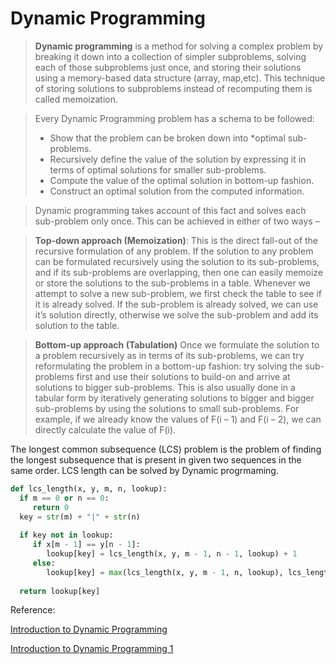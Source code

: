 # Dynamic Programming

>**Dynamic programming** is a method for solving a complex problem by breaking it down into a collection of simpler subproblems, solving each of those subproblems just once, and storing their solutions using a memory-based data structure (array, map,etc). This technique of storing solutions to subproblems instead of recomputing them is called memoization.

>Every Dynamic Programming problem has a schema to be followed:
>* Show that the problem can be broken down into *optimal sub-problems.
>* Recursively define the value of the solution by expressing it in terms of optimal solutions for smaller sub-problems.
>* Compute the value of the optimal solution in bottom-up fashion.
>* Construct an optimal solution from the computed information.

>Dynamic programming takes account of this fact and solves each sub-problem only once. This can be achieved in either of two ways –

>**Top-down approach (Memoization)**: This is the direct fall-out of the recursive formulation of any problem. If the solution to any problem can be formulated recursively using the solution to its sub-problems, and if its sub-problems are overlapping, then one can easily memoize or store the solutions to the sub-problems in a table. Whenever we attempt to solve a new sub-problem, we first check the table to see if it is already solved. If the sub-problem is already solved, we can use it’s solution directly, otherwise we solve the sub-problem and add its solution to the table.
 
>**Bottom-up approach (Tabulation)** Once we formulate the solution to a problem recursively as in terms of its sub-problems, we can try reformulating the problem in a bottom-up fashion: try solving the sub-problems first and use their solutions to build-on and arrive at solutions to bigger sub-problems. This is also usually done in a tabular form by iteratively generating solutions to bigger and bigger sub-problems by using the solutions to small sub-problems. For example, if we already know the values of F(i – 1) and F(i – 2), we can directly calculate the value of F(i).

The longest common subsequence (LCS) problem is the problem of finding the longest subsequence that is present in given two sequences in the same order. LCS length can be solved by Dynamic progrmaming.

  ```python
  def lcs_length(x, y, m, n, lookup):
    if m == 0 or n == 0:
       return 0
    key = str(m) + "|" + str(n)
    
    if key not in lookup:
       if x[m - 1] == y[n - 1]:
          lookup[key] = lcs_length(x, y, m - 1, n - 1, lookup) + 1
       else:
          lookup[key] = max(lcs_length(x, y, m - 1, n, lookup), lcs_length(x, y, m, n - 1, lookup))
    
    return lookup[key]
   ``` 

Reference:

[Introduction to Dynamic Programming](http://www.techiedelight.com/introduction-dynamic-programming/)

[Introduction to Dynamic Programming 1](https://www.hackerearth.com/zh/practice/algorithms/dynamic-programming/introduction-to-dynamic-programming-1/tutorial/)
